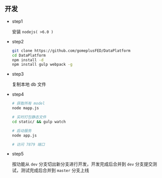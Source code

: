 ## 开发

* step1

    安装 `nodejs( >6.0 )`

* step2

    ```bash
    git clone https://github.com/gomeplusFED/DataPlatform
    cd DataPlatform
    npm install -d
    npm install gulp webpack -g
    ```

* step3 
    
    复制本地 db 文件

* step4
    
    ```bash
    # 获取所有 model
    node mapp.js

    # 实时打包静态文件
    cd static/ && gulp watch

    # 启动服务
    node app.js

    # 访问 7879 端口
    ```

* step5
    
    按功能从 `dev` 分支切出新分支进行开发，开发完成后合并到 `dev` 分支提交测试，测试完成后合并到 `master` 分支上线
